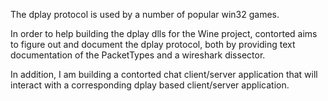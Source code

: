 The dplay protocol is used by a number of popular win32 games.

In order to help building the dplay dlls for the Wine project, contorted aims to figure out and document the dplay protocol, both by providing text documentation of the PacketTypes and a wireshark dissector.

In addition, I am building a contorted chat client/server application that will interact with a corresponding dplay based client/server application.